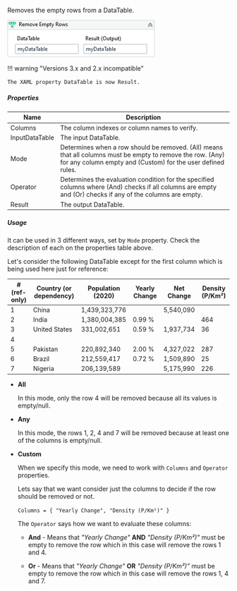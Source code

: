 Removes the empty rows from a DataTable.

![](../img/activities/RemoveEmptyRows.png)

!!! warning "Versions 3.x and 2.x incompatible"

    The XAML property DataTable is now Result.

##### Properties

|Name          |Description                                                                                                                                                               |
|--------------|--------------------------------------------------------------------------------------------------------------------------------------------------------------------------|
|Columns       |The column indexes or column names to verify.                                                                                                                             |
|InputDataTable|The input DataTable.                                                                                                                                                      |
|Mode          |Determines when a row should be removed. (All) means that all columns must be empty to remove the row. (Any) for any column empty and (Custom) for the user defined rules.|
|Operator      |Determines the evaluation condition for the specified columns where (And) checks if all columns are empty and (Or) checks if any of the columns are empty.                |
|Result        |The output DataTable.                                                                                                                                                     |


##### Usage

It can be used in 3 different ways, set by `Mode` property. 
Check the description of each on the properties table above.

Let's consider the following DataTable except for the first column which is being used here just for reference:

| \# (ref-only) | Country (or dependency) | Population (2020) | Yearly Change | Net Change | Density (P/Km²) |
| ------------- | ----------------------- | ----------------- | ------------- | ---------- | --------------- |
| 1             | China                   | 1,439,323,776     |               | 5,540,090  |                 |
| 2             | India                   | 1,380,004,385     | 0.99 %        |            | 464             |
| 3             | United States           | 331,002,651       | 0.59 %        | 1,937,734  | 36              |
| 4             |                         |                   |               |            |                 |
| 5             | Pakistan                | 220,892,340       | 2.00 %        | 4,327,022  | 287             |
| 6             | Brazil                  | 212,559,417       | 0.72 %        | 1,509,890  | 25              |
| 7             | Nigeria                 | 206,139,589       |               | 5,175,990  | 226             |

- **All**

    In this mode, only the row 4 will be removed because all its values is empty/null.

- **Any**
  
    In this mode, the rows 1, 2, 4 and 7 will be removed because at least one of the columns is empty/null.

- **Custom**
  
    When we specify this mode, we need to work with `Columns` and `Operator` properties.

    Lets say that we want consider just the columns to decide if the row should be removed or not.

    `Columns = { "Yearly Change", "Density (P/Km²)" }`

    The `Operator` says how we want to evaluate these columns:

    - **And** - Means that *"Yearly Change"* **AND** *"Density (P/Km²)"* must be empty to remove the row which in this case will remove the rows 1 and 4.

    - **Or** - Means that *"Yearly Change"* **OR** *"Density (P/Km²)"* must be empty to remove the row which in this case will remove the rows 1, 4 and 7.


